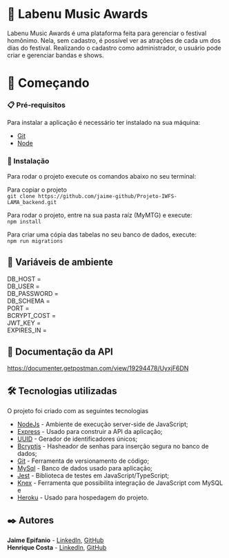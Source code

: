 # 🎵 Labenu Music Awards

Labenu Music Awards é uma plataforma feita para gerenciar o festival homônimo. Nela, sem cadastro, é possível ver as atrações de cada um dos dias do festival. Realizando o cadastro como administrador, o usuário pode criar e gerenciar bandas e shows. 


# 🚀 Começando

### 📋 Pré-requisitos

Para instalar a aplicação é necessário ter instalado na sua máquina:

* [Git](https://git-scm.com/)
* [Node](https://nodejs.org/en/)

### 🔧 Instalação

Para rodar o projeto execute os comandos abaixo no seu terminal:

Para copiar o projeto\
`git clone https://github.com/jaime-github/Projeto-IWFS-LAMA_backend.git`

Para rodar o projeto, entre na sua pasta raíz (MyMTG) e execute:\
`npm install`

Para criar uma cópia das tabelas no seu banco de dados, execute:\
`npm run migrations`

## 🔑 Variáveis de ambiente
  DB_HOST =\
  DB_USER =\
  DB_PASSWORD =\
  DB_SCHEMA =\
  PORT =\
  BCRYPT_COST =\
  JWT_KEY =\
  EXPIRES_IN =


## 📄 Documentação da API
https://documenter.getpostman.com/view/19294478/UyxjF6DN

## 🛠️ Tecnologias utilizadas

O projeto foi criado com as seguintes tecnologias

* [NodeJs](https://nodejs.org/en/) - Ambiente de execução server-side de JavaScript;
* [Express](https://expressjs.com/) - Usado para construir a API da aplicação;
* [UUID](https://www.npmjs.com/package/uuid) - Gerador de identificadores únicos;
* [Bcryptjs](https://www.npmjs.com/package/bcrypt) - Hasheador de senhas para inserção segura no banco de dados;
* [Git](https://git-scm.com/) - Ferramenta de versionamento de código;
* [MySql](https://www.mysql.com) - Banco de dados usado para aplicação;
* [Jest](https://jestjs.io/pt-BR/) - Biblioteca de testes em JavaScript/TypeScript;
* [Knex](http://knexjs.org/) - Ferramenta que possibilita integração de JavaScript com MySQL e
* [Heroku](https://www.heroku.com) - Usado para hospedagem do projeto.


 
## ✒️ Autores

**Jaime Epifanio** - [LinkedIn](https://www.linkedin.com/in/jaime-epifanio/), [GitHub](https://github.com/jaime-github)\
**Henrique Costa** - [LinkedIn](https://www.linkedin.com/in/heinrickcostta/), [GitHub](https://github.com/HEINRICK7)
